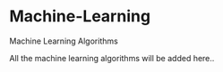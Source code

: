 # Machine-Learning
Machine Learning Algorithms

All the machine learning algorithms will be added here..

